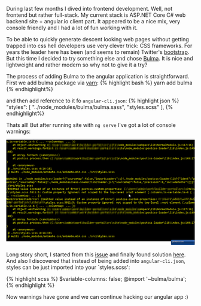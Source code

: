 
During last few months I dived into frontend development. Well, not frontend but rather full-stack.
My current stack is ASP.NET Core C# web backend site + angular.io client part. It appeared to be a 
nice mix, very console friendly and I had a lot of fun working with it.

To be able to quickly generate descent looking web pages without getting trapped into css hell developers
use very clever trick: CSS frameworks. For years the leader here has been (and seems to remain) Twitter's 
[bootstrap](https://getbootstrap.com/). But this time I decided to try something else and chose 
[Bulma](https://mangelmaxime.github.io/Fulma/). It is nice and lightweight and rather modern so why not
to give it a try?

The process of adding Bulma to the angular application is straightforward. First we add bulma package via
[yarn](https://yarnpkg.com/): 
{% highlight bash %}
yarn add bulma
{% endhighlight%}

and then add reference to it fo `angular-cli.json`:
{% highlight json %}
      "styles": [
        "../node_modules/bulma/bulma.sass",
        "styles.scss"
      ],
{% endhighlight%}

Thats all! But after running site with `ng serve` I've got a lot of console warnings: 

![Bulma Angular Warnings](/assets/angular-warnings.png)

Long story short, I started from this [issue](https://github.com/angular/angular-cli/issues/7991) and 
finally found solution [here](https://github.com/jgthms/bulma/issues/1190#issuecomment-356672849). And also
I discovered that instead of being added into `angular-cli.json`, styles can be just imported into your
`styles.scss':

{% highlight scss %}
$variable-columns: false;
@import '~bulma/bulma';
{% endhighlight %}

Now warnings have gone and we can continue hacking our angular app :)